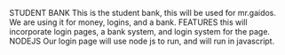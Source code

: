 STUDENT BANK
This is the student bank, this will be used for mr.gaidos. We are using it for money, logins, and a bank.
FEATURES
this will incorporate login pages, a bank system, and login system for the page.
NODEJS
Our login page will use node js to run, and will run in javascript.
